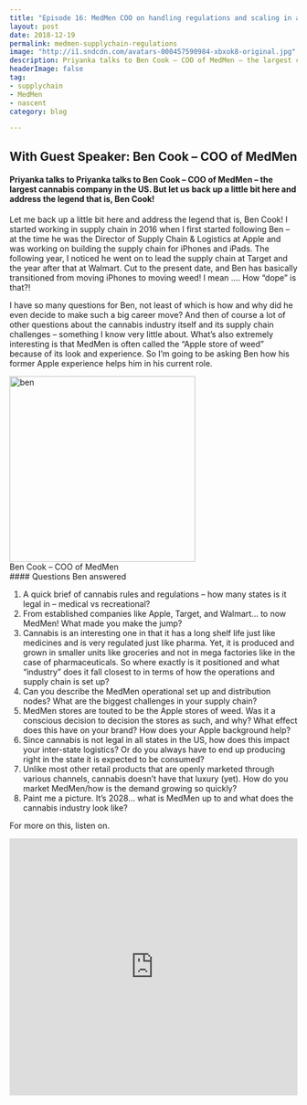 ```yaml
---
title: "Episode 16: MedMen COO on handling regulations and scaling in a nascent industry"
layout: post
date: 2018-12-19
permalink: medmen-supplychain-regulations
image: "http://i1.sndcdn.com/avatars-000457590984-xbxok8-original.jpg"
description: Priyanka talks to Ben Cook – COO of MedMen – the largest cannabis company in the US. But let us back up a little bit here and address the legend that is, Ben Cook! 
headerImage: false
tag:
- supplychain
- MedMen
- nascent
category: blog

---
```

## With Guest Speaker: Ben Cook – COO of MedMen

#### Priyanka talks to Priyanka talks to Ben Cook – COO of MedMen – the largest cannabis company in the US. But let us back up a little bit here and address the legend that is, Ben Cook! 

Let me back up a little bit here and address the legend that is, Ben Cook! I started working in supply chain in 2016 when I first started following Ben – at the time he was the Director of Supply Chain & Logistics at Apple and was working on building the supply chain for iPhones and iPads. The following year, I noticed he went on to lead the supply chain at Target and the year after that at Walmart. Cut to the present date, and Ben has basically transitioned from moving iPhones to moving weed! I mean …. How “dope” is that?! 


I have so many questions for Ben, not least of which is how and why did he even decide to make such a big career move? And then of course a lot of other questions about the cannabis industry itself and its supply chain challenges – something I know very little about. What’s also extremely interesting is that MedMen is often called the “Apple store of weed” because of its look and experience. So I’m going to be asking Ben how his former Apple experience helps him in his current role. 

<img src= "https://images.ctfassets.net/1ehd3ycc3wzr/PVLcqLkS4wqKSgguEcy0O/63f4484868ae33d39785b8a6b27d5314/bio-ben-cook.jpg" alt="ben" width="325px">
<div class="caption">
    Ben Cook – COO of MedMen</div>
#### Questions Ben answered

1. A quick brief of cannabis rules and regulations – how many states is it legal in – medical vs recreational?
2. From established companies like Apple, Target, and Walmart…  to now MedMen! What made you make the jump?
3. Cannabis is an interesting one in that it has a long shelf life just like medicines and is very regulated just like pharma. Yet, it is produced and grown in smaller units like groceries and not in mega factories like in the case of pharmaceuticals. So where exactly is it positioned and what “industry” does it fall closest to in terms of how the operations and supply chain is set up? 
4. Can you describe the MedMen operational set up and distribution nodes? What are the biggest challenges in your supply chain?
5. MedMen stores are touted to be the Apple stores of weed. Was it a conscious decision to decision the stores as such, and why? What effect does this have on your brand? How does your Apple background help?
6. Since cannabis is not legal in all states in the US, how does this impact your inter-state logistics? Or do you always have to end up producing right in the state it is expected to be consumed?
7. Unlike most other retail products that are openly marketed through various channels, cannabis doesn’t have that luxury (yet). How do you market MedMen/how is the demand growing so quickly? 
8. Paint me a picture. It’s 2028… what is MedMen up to and what does the cannabis industry look like? 

For more on this, listen on.


<iframe width="100%" height="450" scrolling="no" frameborder="no" allow="autoplay" src="https://w.soundcloud.com/player/?url=https%3A//api.soundcloud.com/tracks/547178091&color=%235ba28e&auto_play=false&hide_related=false&show_comments=true&show_user=true&show_reposts=false&show_teaser=true&visual=true"></iframe>







